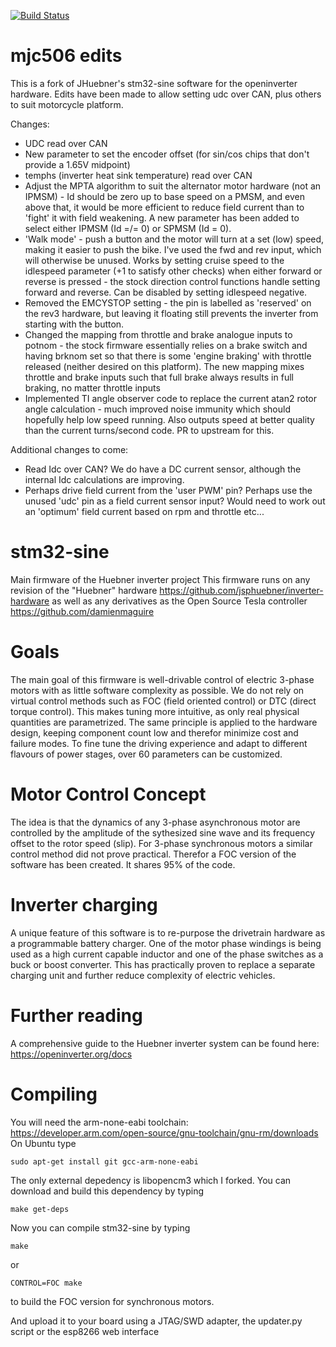 [![Build Status](https://travis-ci.com/jsphuebner/stm32-sine.svg?branch=master)](https://travis-ci.com/jsphuebner/stm32-sine)

# mjc506 edits
This is a fork of JHuebner's stm32-sine software for the openinverter hardware. Edits have been made to allow setting udc over CAN, plus others to suit motorcycle platform.

Changes:
* UDC read over CAN
* New parameter to set the encoder offset (for sin/cos chips that don't provide a 1.65V midpoint)
* temphs (inverter heat sink temperature) read over CAN
* Adjust the MPTA algorithm to suit the alternator motor hardware (not an IPMSM) - Id should be zero up to base speed on a PMSM, and even above that, it would be more efficient to reduce field current than to 'fight' it with field weakening. A new parameter has been added to select either IPMSM (Id =/= 0) or SPMSM (Id = 0).
* 'Walk mode' - push a button and the motor will turn at a set (low) speed, making it easier to push the bike. I've used the fwd and rev input, which will otherwise be unused. Works by setting cruise speed to the idlespeed parameter (+1 to satisfy other checks) when either forward or reverse is pressed - the stock direction control functions handle setting forward and reverse. Can be disabled by setting idlespeed negative.
* Removed the EMCYSTOP setting - the pin is labelled as 'reserved' on the rev3 hardware, but leaving it floating still prevents the inverter from starting with the button.
* Changed the mapping from throttle and brake analogue inputs to potnom - the stock firmware essentially relies on a brake switch and having brknom set so that there is some 'engine braking' with throttle released (neither desired on this platform). The new mapping mixes throttle and brake inputs such that full brake always results in full braking, no matter throttle inputs
* Implemented TI angle observer code to replace the current atan2 rotor angle calculation - much improved noise immunity which should hopefully help low speed running. Also outputs speed at better quality than the current turns/second code. PR to upstream for this.

Additional changes to come:
* Read Idc over CAN? We do have a DC current sensor, although the internal Idc calculations are improving.
* Perhaps drive field current from the 'user PWM' pin? Perhaps use the unused 'udc' pin as a field current sensor input? Would need to work out an 'optimum' field current based on rpm and throttle etc...

# stm32-sine
Main firmware of the Huebner inverter project
This firmware runs on any revision of the "Huebner" hardware https://github.com/jsphuebner/inverter-hardware as well as any derivatives as the Open Source Tesla controller https://github.com/damienmaguire

# Goals
The main goal of this firmware is well-drivable control of electric 3-phase motors with as little software complexity as possible. We do not rely on virtual control methods such as FOC (field oriented control) or DTC (direct torque control). This makes tuning more intuitive, as only real physical quantities are parametrized.
The same principle is applied to the hardware design, keeping component count low and therefor minimize cost and failure modes.
To fine tune the driving experience and adapt to different flavours of power stages, over 60 parameters can be customized.

# Motor Control Concept
The idea is that the dynamics of any 3-phase asynchronous motor are controlled by the amplitude of the sythesized sine wave and its frequency offset to the rotor speed (slip). 
For 3-phase synchronous motors a similar control method did not prove practical. Therefor a FOC version of the software has been created. It shares 95% of the code.

# Inverter charging
A unique feature of this software is to re-purpose the drivetrain hardware as a programmable battery charger. One of the motor phase windings is being used as a high current capable inductor and one of the phase switches as a buck or boost converter. This has practically proven to replace a separate charging unit and further reduce complexity of electric vehicles.

# Further reading
A comprehensive guide to the Huebner inverter system can be found here: https://openinverter.org/docs

# Compiling
You will need the arm-none-eabi toolchain: https://developer.arm.com/open-source/gnu-toolchain/gnu-rm/downloads
On Ubuntu type

`sudo apt-get install git gcc-arm-none-eabi`

The only external depedency is libopencm3 which I forked. You can download and build this dependency by typing

`make get-deps`

Now you can compile stm32-sine by typing

`make`

or

`CONTROL=FOC make`

to build the FOC version for synchronous motors.

And upload it to your board using a JTAG/SWD adapter, the updater.py script or the esp8266 web interface
